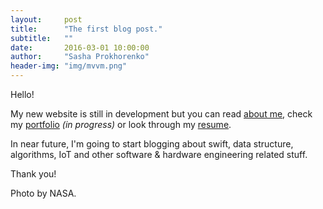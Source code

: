 ```yaml
---
layout:     post
title:      "The first blog post."
subtitle:   ""
date:       2016-03-01 10:00:00
author:     "Sasha Prokhorenko"
header-img: "img/mvvm.png"
---
```


<p>Hello!</p>



<p>My new website is still in development but you can read <a href="{{ site.baseurl }}/about">about me</a>, check my <a href="{{ site.baseurl }}/portfolio">portfolio</a> <i>(in progress)</i> or look through my <a href="{{ site.baseurl }}/resume">resume</a>.</p>

<p>In near future, I'm going to start blogging about swift, data structure, algorithms, IoT and other software & hardware engineering related stuff.</p>

<p>Thank you!</p>

<p>Photo by NASA.</p>